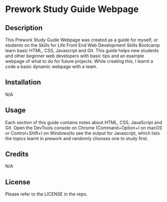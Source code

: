 # Prework Study Guide Webpage

## Description

This Prework Study Guide Webpage was created as a guide for myself, or students on the Skills for Life Front End Web Development Skills Bootcamp learn basic HTML, CSS, Javascript and Git. This guide helps new students and other beginner web developers with basic tips and an example webpage of what to do for future projects. While creating this, I learnt a code a basic dynamic webpage with a team. 

## Installation

N/A

## Usage

Each section of this guide contains notes about HTML, CSS, JavaScript and Git. Open the DevTools console on Chrome (Command+Option+I on macOS or Control+Shift+I on Windows)to see the output for Javascript, which lists the topics learnt in prework and randomly chooses one to study first. 

## Credits

N/A

## License

Please refer to the LICENSE in the repo.